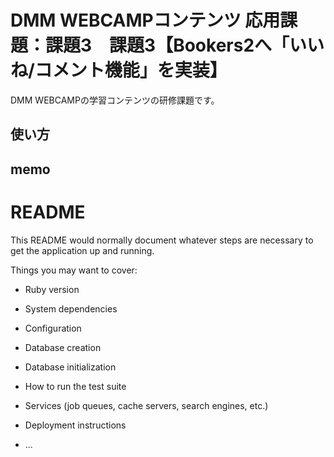 # DMM WEBCAMPコンテンツ 応用課題：課題3　課題3【Bookers2へ「いいね/コメント機能」を実装】
DMM WEBCAMPの学習コンテンツの研修課題です。
## 使い方

## memo


# README

This README would normally document whatever steps are necessary to get the
application up and running.

Things you may want to cover:

* Ruby version

* System dependencies

* Configuration

* Database creation

* Database initialization

* How to run the test suite

* Services (job queues, cache servers, search engines, etc.)

* Deployment instructions

* ...
